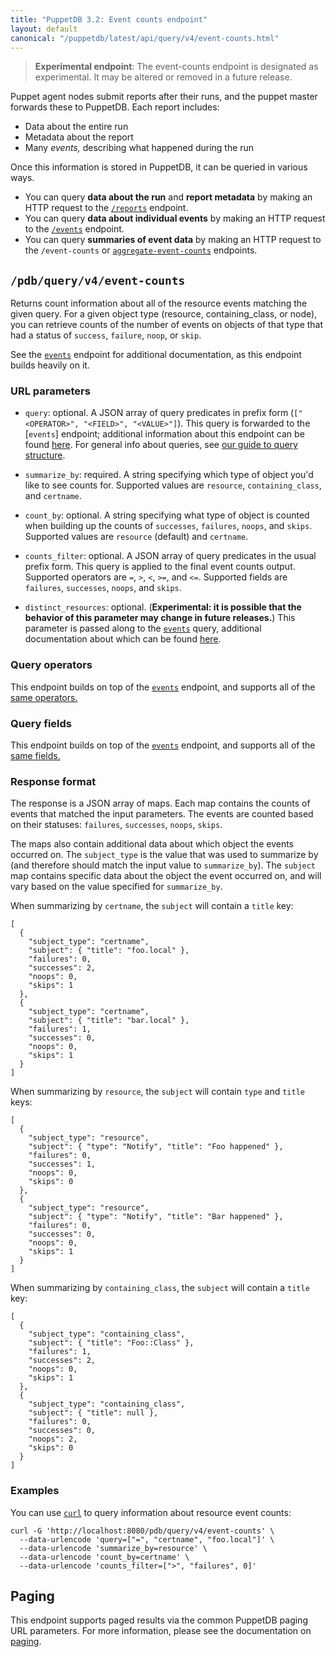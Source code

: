 ```yaml
---
title: "PuppetDB 3.2: Event counts endpoint"
layout: default
canonical: "/puppetdb/latest/api/query/v4/event-counts.html"
---
```


[events]: ./events.html
[paging]: ./paging.html
[curl]: ../curl.html
[query]: ./query.html

> **Experimental endpoint**: The event-counts endpoint is designated
> as experimental. It may be altered or removed in a future release.

Puppet agent nodes submit reports after their runs, and the puppet master forwards these to PuppetDB. Each report includes:

* Data about the entire run
* Metadata about the report
* Many _events,_ describing what happened during the run

Once this information is stored in PuppetDB, it can be queried in various ways.

* You can query **data about the run** and **report metadata** by making an HTTP request to the [`/reports`](./reports.html) endpoint.
* You can query **data about individual events** by making an HTTP request to the [`/events`][events] endpoint.
* You can query **summaries of event data** by making an HTTP request to the `/event-counts` or [`aggregate-event-counts`](./aggregate-event-counts.html) endpoints.

## `/pdb/query/v4/event-counts`

Returns count information about all of the resource events matching the given query.
For a given object type (resource, containing_class, or node), you can retrieve counts of the
number of events on objects of that type that had a status of `success`, `failure`, `noop`, or `skip`.

See the [`events`][events] endpoint for additional documentation, as this endpoint builds heavily on it.

### URL parameters

* `query`: optional. A JSON array of query predicates in prefix form (`["<OPERATOR>", "<FIELD>", "<VALUE>"]`).
This query is forwarded to the [`events`] endpoint; additional information about this endpoint can be found [here][events]. For general info about queries, see [our guide to query structure][query].

* `summarize_by`: required. A string specifying which type of object you'd like to see counts for. Supported values are `resource`, `containing_class`, and `certname`.

* `count_by`: optional. A string specifying what type of object is counted when building up the counts of `successes`, `failures`, `noops`, and `skips`. Supported values are `resource` (default) and `certname`.

* `counts_filter`: optional. A JSON array of query predicates in the usual prefix form. This query
is applied to the final event counts output. Supported operators are `=`, `>`, `<`, `>=`, and `<=`.
Supported fields are `failures`, `successes`, `noops`, and `skips`.

* `distinct_resources`: optional. (**Experimental: it is possible that the behavior
of this parameter may change in future releases.**) This parameter is passed along
to the [`events`][events] query, additional documentation about which can be found [here][events].

### Query operators

This endpoint builds on top of the [`events`][events] endpoint, and supports all of the [same operators.](./events.html#query-operators)

### Query fields

This endpoint builds on top of the [`events`][events] endpoint, and supports all of the [same fields.](./events.html#query-fields)

### Response format

The response is a JSON array of maps. Each map contains the counts of events that matched the input
parameters. The events are counted based on their statuses: `failures`, `successes`, `noops`, `skips`.

The maps also contain additional data about which object the events occurred on. The `subject_type`
is the value that was used to summarize by (and therefore should match the input value to `summarize_by`).
The `subject` map contains specific data about the object the event occurred on, and will vary based on
the value specified for `summarize_by`.

When summarizing by `certname`, the `subject` will contain a `title` key:

    [
      {
        "subject_type": "certname",
        "subject": { "title": "foo.local" },
        "failures": 0,
        "successes": 2,
        "noops": 0,
        "skips": 1
      },
      {
        "subject_type": "certname",
        "subject": { "title": "bar.local" },
        "failures": 1,
        "successes": 0,
        "noops": 0,
        "skips": 1
      }
    ]

When summarizing by `resource`, the `subject` will contain `type` and `title` keys:

    [
      {
        "subject_type": "resource",
        "subject": { "type": "Notify", "title": "Foo happened" },
        "failures": 0,
        "successes": 1,
        "noops": 0,
        "skips": 0
      },
      {
        "subject_type": "resource",
        "subject": { "type": "Notify", "title": "Bar happened" },
        "failures": 0,
        "successes": 0,
        "noops": 0,
        "skips": 1
      }
    ]

When summarizing by `containing_class`, the `subject` will contain a `title` key:

    [
      {
        "subject_type": "containing_class",
        "subject": { "title": "Foo::Class" },
        "failures": 1,
        "successes": 2,
        "noops": 0,
        "skips": 1
      },
      {
        "subject_type": "containing_class",
        "subject": { "title": null },
        "failures": 0,
        "successes": 0,
        "noops": 2,
        "skips": 0
      }
    ]

### Examples

You can use [`curl`][curl] to query information about resource event counts:

    curl -G 'http://localhost:8080/pdb/query/v4/event-counts' \
      --data-urlencode 'query=["=", "certname", "foo.local"]' \
      --data-urlencode 'summarize_by=resource' \
      --data-urlencode 'count_by=certname' \
      --data-urlencode 'counts_filter=[">", "failures", 0]'

## Paging

This endpoint supports paged results via the common PuppetDB paging URL parameters. For more information, please see the documentation on [paging][paging].

